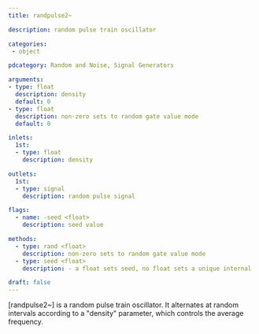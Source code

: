 ```yaml
---
title: randpulse2~

description: random pulse train oscillator

categories:
 - object

pdcategory: Random and Noise, Signal Generators

arguments:
- type: float
  description: density
  default: 0
- type: float
  description: non-zero sets to random gate value mode
  default: 0

inlets: 
  1st:
  - type: float
    description: density

outlets:
  1st:
  - type: signal
    description: random pulse signal

flags:
  - name: -seed <float>
    description: seed value

methods:
  - type: rand <float>
    description: non-zero sets to random gate value mode
  - type: seed <float>
    description: - a float sets seed, no float sets a unique internal

draft: false
---
```


[randpulse2~] is a random pulse train oscillator. It alternates at random intervals according to a "density" parameter, which controls the average frequency.
